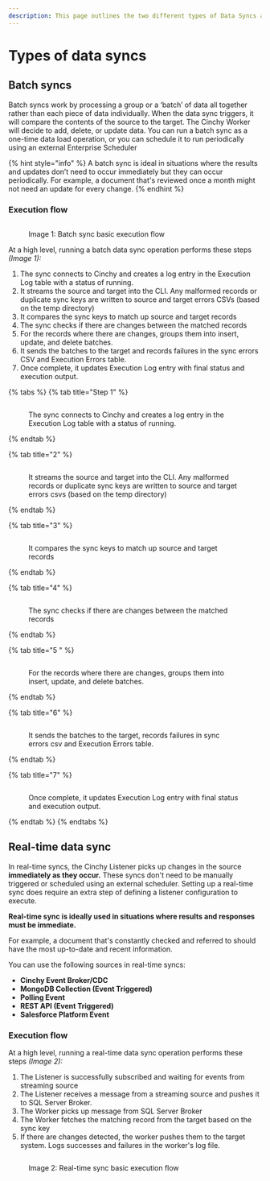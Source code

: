 ```yaml
---
description: This page outlines the two different types of Data Syncs available in Cinchy.
---
```


# Types of data syncs

## Batch syncs

Batch syncs work by processing a group or a ‘batch’ of data all together rather than each piece of data individually. When the data sync triggers, it will compare the contents of the source to the target. The Cinchy Worker will decide to add, delete, or update data. You can run a batch sync as a one-time data load operation, or you can schedule it to run periodically using an external Enterprise Scheduler

{% hint style="info" %}
A batch sync is ideal in situations where the results and updates don’t need to occur immediately but they can occur periodically. For example, a document that's reviewed once a month might not need an update for every change.
{% endhint %}




### Execution flow

<figure><img src="../../.gitbook/assets/image (481).png" alt=""><figcaption><p>Image 1: Batch sync basic execution flow</p></figcaption></figure>

At a high level, running a batch data sync operation performs these steps _(Image 1):_

1. The sync connects to Cinchy and creates a log entry in the Execution Log table with a status of running.
2. It streams the source and target into the CLI. Any malformed records or duplicate sync keys are written to source and target errors CSVs (based on the temp directory)
3. It compares the sync keys to match up source and target records
4. The sync checks if there are changes between the matched records
5. For the records where there are changes, groups them into insert, update, and delete batches.
6. It sends the batches to the target and records failures in the sync errors CSV and Execution Errors table.
7. Once complete, it updates Execution Log entry with final status and execution output.

{% tabs %}
{% tab title="Step 1" %}
<figure><img src="../../.gitbook/assets/image (476).png" alt=""><figcaption><p>The sync connects to Cinchy and creates a log entry in the Execution Log table with a status of running.</p></figcaption></figure>
{% endtab %}

{% tab title="2" %}
<figure><img src="../../.gitbook/assets/image (170).png" alt=""><figcaption><p>It streams the source and target into the CLI. Any malformed records or duplicate sync keys are written to source and target errors csvs (based on the temp directory)</p></figcaption></figure>
{% endtab %}

{% tab title="3" %}
<figure><img src="../../.gitbook/assets/image (135).png" alt=""><figcaption><p>It compares the sync keys to match up source and target records</p></figcaption></figure>
{% endtab %}

{% tab title="4" %}
<figure><img src="../../.gitbook/assets/image (635).png" alt=""><figcaption><p>The sync checks if there are changes between the matched records</p></figcaption></figure>
{% endtab %}

{% tab title="5 " %}
<figure><img src="../../.gitbook/assets/image (487).png" alt=""><figcaption><p>For the records where there are changes, groups them into insert, update, and delete batches.</p></figcaption></figure>
{% endtab %}

{% tab title="6" %}
<figure><img src="../../.gitbook/assets/image (145).png" alt=""><figcaption><p>It sends the batches to the target, records failures in sync errors csv and Execution Errors table.</p></figcaption></figure>
{% endtab %}

{% tab title="7" %}
<figure><img src="../../.gitbook/assets/image (143).png" alt=""><figcaption><p>Once complete, it updates Execution Log entry with final status and execution output.</p></figcaption></figure>
{% endtab %}
{% endtabs %}

## Real-time data sync

In real-time syncs, the Cinchy Listener picks up changes in the source **immediately as they occur.** These syncs don't need to be manually triggered or scheduled using an external scheduler. Setting up a real-time sync does require an extra step of defining a listener configuration to execute.

**Real-time sync is ideally used in situations where results and responses must be immediate.**

For example, a document that's constantly checked and referred to should have the most up-to-date and recent information.

You can use the following sources in real-time syncs:

* **Cinchy Event Broker/CDC**
* **MongoDB Collection (Event Triggered)**
* **Polling Event**
* **REST API (Event Triggered)**
* **Salesforce Platform Event**

### Execution flow

At a high level, running a real-time data sync operation performs these steps _(Image 2):_

1. The Listener is successfully subscribed and waiting for events from streaming source
2. The Listener receives a message from a streaming source and pushes it to SQL Server Broker.
3. The Worker picks up message from SQL Server Broker
4. The Worker fetches the matching record from the target based on the sync key
5. If there are changes detected, the worker pushes them to the target system. Logs successes and failures in the worker's log file.

<figure><img src="../../.gitbook/assets/image (134).png" alt=""><figcaption><p>Image 2: Real-time sync basic execution flow</p></figcaption></figure>
